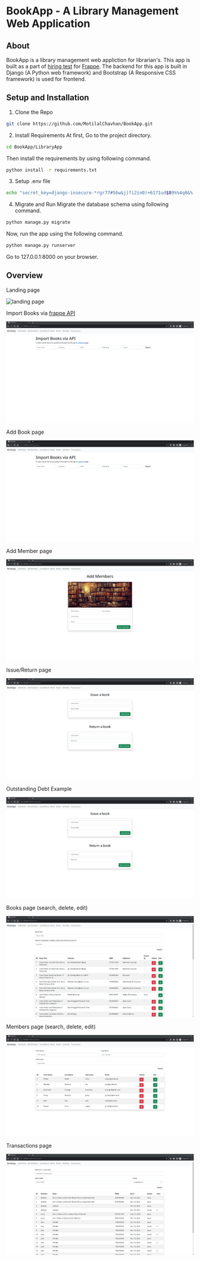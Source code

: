 # BookApp - A Library Management Web Application

## About

BookApp is a library management web appliction for librarian's. This app is built as a part of [hiring test](https://frappe.io/dev-hiring-test) for [Frappe](https://frappe.io/). The backend for this app is built in Django (A Python web framework) and Bootstrap (A Responsive CSS framework) is used for frontend.


## Setup and Installation

1. Clone the Repo
```sh
git clone https://github.com/MotilalChavhan/BookApp.git
```
2. Install Requirements
At first, Go to the project directory.
```sh
cd BookApp/LibraryApp
```
Then install the requirements by using following command.
```sh
python install -r requirements.txt
```

3. Setup .env file
```sh
echo "secret_key=django-insecure-*rgr77#56w&j)fi2in0)+6171ud$89%%4q0&%)ifdwg9vp042m" > .env
```

4. Migrate and Run
Migrate the database schema using following command.
```sh
python manage.py migrate
```
Now, run the app using the following command.
```sh
python manage.py runserver
```
Go to 127.0.0.1:8000 on your browser.

## Overview

Landing page

![landing page](https://raw.githubusercontent.com/MotilalChavhan/BookApp/main/gifs/landing.gif)

Import Books via [frappe API](https://frappe.io/api/method/frappe-library)

![import books](https://raw.githubusercontent.com/MotilalChavhan/BookApp/main/gifs/importBooks.gif)

Add Book page

![add book page](https://raw.githubusercontent.com/MotilalChavhan/BookApp/main/gifs/addbook.gif)

Add Member page

![add member page](https://raw.githubusercontent.com/MotilalChavhan/BookApp/main/gifs/addmember.gif)

Issue/Return page

![issue/return page](https://raw.githubusercontent.com/MotilalChavhan/BookApp/main/gifs/issueReturn.gif)

Outstanding Debt Example

![outstanding debt example](https://raw.githubusercontent.com/MotilalChavhan/BookApp/main/gifs/outstandingDebt.gif)

Books page (search, delete, edit)

![books page](https://raw.githubusercontent.com/MotilalChavhan/BookApp/main/gifs/books.gif)

Members page (search, delete, edit)

![members page](https://raw.githubusercontent.com/MotilalChavhan/BookApp/main/gifs/members.gif)

Transactions page

![transactions page](https://raw.githubusercontent.com/MotilalChavhan/BookApp/main/gifs/transactions.gif)